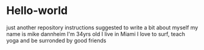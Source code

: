 # Hello-world
just another repository
instructions suggested to write a bit about myself
my name is mike dannheim
I'm 34yrs old 
I live in Miami
I love to surf, teach yoga and be surronded by good friends
